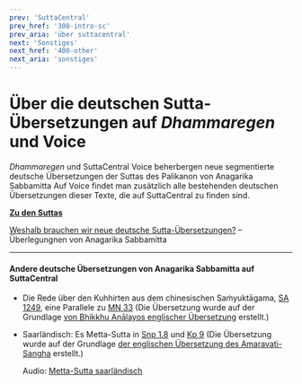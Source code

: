 ```yaml
---
prev: 'SuttaCentral'
prev_href: '300-intro-sc'
prev_aria: 'über suttacentral'
next: 'Sonstiges'
next_href: '400-other'
next_aria: 'sonstiges'
---
```

# Über die deutschen Sutta-Übersetzungen auf *Dhammaregen* und Voice

*Dhammaregen* und SuttaCentral Voice beherbergen neue segmentierte deutsche Übersetzungen der Suttas des Palikanon von Anagarika Sabbamitta Auf Voice findet man zusätzlich alle bestehenden deutschen Übersetzungen dieser Texte, die auf SuttaCentral zu finden sind.

[**Zu den Suttas**](/sutta)

[Weshalb brauchen wir neue deutsche Sutta-Übersetzungen?](/dhammaregen/de/500-weshalb) – Überlegungnen von Anagarika Sabbamitta

---
#### Andere deutsche Übersetzungen von Anagarika Sabbamitta auf SuttaCentral
- Die Rede über den Kuhhirten aus dem chinesischen Saṁyuktāgama, <a href="https://suttacentral.net/sa1249/de/sabbamitta" target="_blank">SA 1249</a>, eine Parallele zu <a href="https://voice.suttacentral.net/scv/index.html?r=0.02687837185806985#/sutta?search=mn33" target="_blank">MN 33</a> (Die Übersetzung wurde auf der Grundlage <a href="https://www.buddhismuskunde.uni-hamburg.de/personen/analayo" target="_blank">von Bhikkhu Anālayos englischer Übersetzung</a> erstellt.)
- Saarländisch: Es Metta-Sutta in <a href="https://suttacentral.net/snp1.8/sld/sabbamitta" target="_blank">Snp 1.8</a> und <a href="https://suttacentral.net/kp9/sld/sabbamitta" target="_blank">Kp 9</a> (Die Übersetzung wurde auf der Grundlage <a href="https://suttacentral.net/kp9/en/amaravati" target="_blank">der englischen Übersetzung des Amaravati-Sangha</a> erstellt.)  

  Audio: <a href="/dhammaregen/assets/audio/mettasutta-sld.mp3" target="_blank">Metta-Sutta saarländisch</a>
